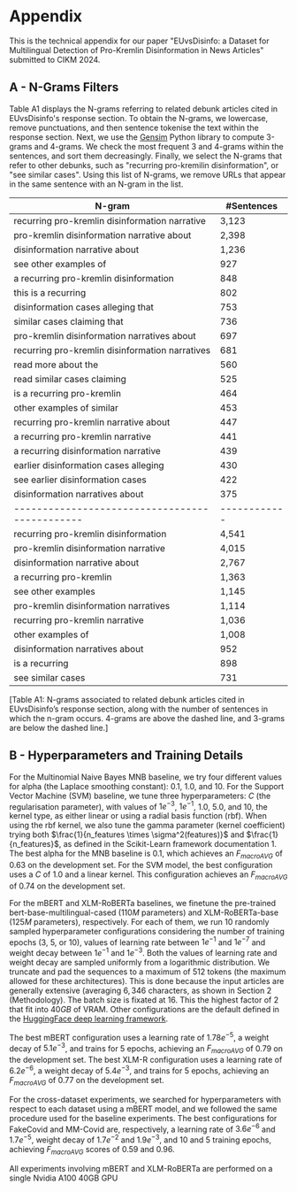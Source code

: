 # Appendix
This is the technical appendix for our paper "EUvsDisinfo: a Dataset for Multilingual Detection of Pro-Kremlin
Disinformation in News Articles" submitted to CIKM 2024.

## A - N-Grams Filters
Table A1 displays the N-grams referring to related debunk articles cited in EUvsDisinfo's response section. To obtain the N-grams, we lowercase, remove punctuations, and then sentence tokenise the text within the response section. Next, we use the <a href="https://radimrehurek.com/gensim/models/phrases.html">Gensim</a> Python library to compute 3-grams and 4-grams. We check the most frequent 3 and 4-grams within the sentences, and sort them decreasingly. Finally, we select the N-grams that refer to other debunks, such as "recurring pro-kremilin disinformation", or "see similar cases". Using this list of N-grams, we remove URLs that appear in the same sentence with an N-gram in the list.


| N-gram                                       | #Sentences |
|----------------------------------------------|------------|
| recurring pro-kremlin disinformation narrative | 3,123      |
| pro-kremlin disinformation narrative about   | 2,398      |
| disinformation narrative about               | 1,236      |
| see other examples of                       | 927        |
| a recurring pro-kremlin disinformation       | 848        |
| this is a recurring                         | 802        |
| disinformation cases alleging that           | 753        |
| similar cases claiming that                  | 736        |
| pro-kremlin disinformation narratives about | 697        |
| recurring pro-kremlin disinformation narratives | 681      |
| read more about the                         | 560        |
| read similar cases claiming                 | 525        |
| is a recurring pro-kremlin                  | 464        |
| other examples of similar                   | 453        |
| recurring pro-kremlin narrative about       | 447        |
| a recurring pro-kremlin narrative           | 441        |
| a recurring disinformation narrative        | 439        |
| earlier disinformation cases alleging       | 430        |
| see earlier disinformation cases            | 422        |
| disinformation narratives about             | 375        |
|----------------------------------------------|------------|
| recurring pro-kremlin disinformation        | 4,541      |
| pro-kremlin disinformation narrative        | 4,015      |
| disinformation narrative about              | 2,767      |
| a recurring pro-kremlin                    | 1,363      |
| see other examples                          | 1,145      |
| pro-kremlin disinformation narratives       | 1,114      |
| recurring pro-kremlin narrative             | 1,036      |
| other examples of                           | 1,008      |
| disinformation narratives about             | 952        |
| is a recurring                             | 898        |
| see similar cases                          | 731        |

[Table A1: N-grams associated to related debunk articles cited
in EUvsDisinfo’s response section, along with the number of
sentences in which the n-gram occurs. 4-grams are above the
dashed line, and 3-grams are below the dashed line.]

## B - Hyperparameters and Training Details

For the Multinomial Naive Bayes MNB baseline, we try four different values for alpha (the Laplace smoothing constant): $0.1$, $1.0$, and $10$. For the Support Vector Machine (SVM) baseline, we tune three hyperparameters: $C$ (the regularisation parameter), with values of $1e^{-3}$, $1e^{-1}$, $1.0$, $5.0$, and $10$, the kernel type, as either linear or using a radial basis function (rbf). When using the rbf kernel, we also tune the gamma parameter (kernel coefficient) trying both $\frac{1}{n_features \times \sigma^2(features)}$ and $\frac{1}{n_features}$, as defined in the Scikit-Learn framework documentation 1. The best alpha for the MNB baseline is 0.1, which achieves an $F_{macroAVG}$ of $0.63$ on the development set. For the SVM model, the best configuration uses a $C$ of $1.0$ and a linear kernel. This configuration achieves an $F_{macroAVG}$ of $0.74$ on the development set.

For the mBERT and XLM-RoBERTa baselines, we finetune the pre-trained bert-base-multilingual-cased ($110M$ parameters) and XLM-RoBERTa-base ($125M$ parameters), respectively. For each of them, we run $10$ randomly sampled hyperparameter configurations considering the number of training epochs ($3$, $5$, or $10$), values of learning rate between $1e^{-1}$ and $1e^{-7}$ and weight decay between $1e^{-1}$ and $1e^{-3}$. Both the values of learning rate and weight decay are sampled uniformly from a logarithmic distribution. We truncate and pad the sequences to a maximum of 512 tokens (the maximum allowed for these architectures). This is done because the input articles are generally extensive (averaging $6,346$ characters, as shown in Section 2 (Methodology). The batch size is fixated at $16$. This the highest factor of $2$ that fit into $40GB$ of VRAM. Other configurations are the default defined in the <a href="https://huggingface.co/docs/transformers/main_classes/trainer">HuggingFace deep learning framework</a>.

The best mBERT configuration uses a learning rate of $1.78e^{-5}$, a weight decay of $5.1e^{-3}$, and trains for $5$ epochs, achieving an $F_{macroAVG}$ of $0.79$ on the development set. The best XLM-R configuration uses a learning rate of $6.2e^{-6}$, a weight decay of $5.4e^{-3}$, and trains for $5$ epochs, achieving an $F_{macroAVG}$ of $0.77$ on the development set.

For the cross-dataset experiments, we searched for hyperparameters with respect to each dataset using a mBERT model, and we followed the same procedure used for the baseline experiments. The best configurations for FakeCovid and MM-Covid are, respectively, a learning rate of $3.6e^{-6}$ and $1.7e^{-5}$, weight decay of $1.7e^{-2}$ and $1.9e^{-3}$, and $10$ and $5$ training epochs, achieving $F_{macroAVG}$ scores of $0.59$ and $0.96$.

All experiments involving mBERT and XLM-RoBERTa are performed on a single Nvidia A100 40GB GPU